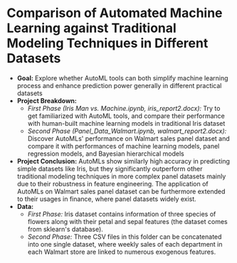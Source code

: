 # Comparison of Automated Machine Learning against Traditional Modeling Techniques in Different Datasets

- **Goal:** Explore whether AutoML tools can both simplify machine learning process and enhance prediction power generally in different practical datasets
- **Project Breakdown:**
  - *First Phase (Iris Man vs. Machine.ipynb, iris_report2.docx):* Try to get familiarized with AutoML tools, and compare their performance with human-built machine learning models in traditional Iris dataset
  - *Second Phase (Panel_Data_Walmart.ipynb, walmart_report2.docx):* Discover AutoMLs' performance on Walmart sales panel dataset and compare it with performances of machine learning models, panel regression models, and Bayesian hierarchical models
- **Project Conclusion:** AutoMLs show similarly high accuracy in predicting simple datasets like Iris, but they significantly outperform other traditional modeling techniques in more complex panel datasets mainly due to their robustness in feature engineering. The application of AutoMLs on Walmart sales panel dataset can be furthermore extended to their usages in finance, where panel datasets widely exist.
- **Data:**
  - *First Phase:* Iris dataset contains information of three species of flowers along with their petal and sepal features (the dataset comes from sklearn's database).
  - *Second Phase:* Three CSV files in this folder can be concatenated into one single dataset, where weekly sales of each department in each Walmart store are linked to numerous exogenous features.
